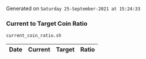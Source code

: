 Generated on `Saturday 25-September-2021 at 15:24:33`

### Current to Target Coin Ratio
`current_coin_ratio.sh`

Date|Current|Target|Ratio
---|---|---|---
